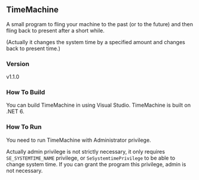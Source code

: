 ## TimeMachine
A small program to fling your machine to the past (or to the future) and then fling back to present after a short while.

(Actually it changes the system time by a specified amount and changes back to present time.)

### Version
v1.1.0

### How To Build
You can build TimeMachine in using Visual Studio. TimeMachine is built on .NET 6.

### How To Run
You need to run TimeMachine with Administrator privilege. 

Actually admin privilege is not strictly necessary, it only requires `SE_SYSTEMTIME_NAME` privilege, or `SeSystemtimePrivilege` to be able to change system time.
If you can grant the program this privilege, admin is not necessary.
